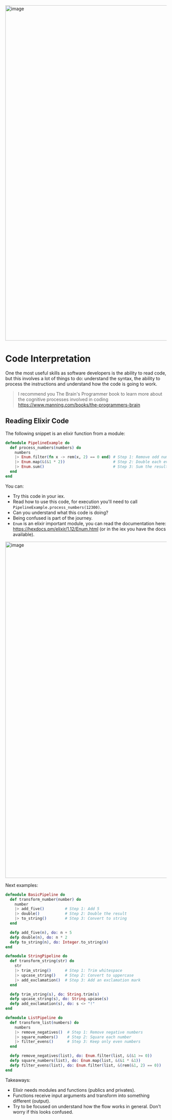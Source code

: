 <img width="1043" alt="image" src="https://github.com/user-attachments/assets/b1049f82-c167-4d63-b7d2-85890b016093">

# Code Interpretation

One the most useful skills as software developers is the ability to read code, but this involves a lot of things to do: understand the syntax, the ability to process the instructions and understand how the code is going to work. 

> I recommend you The Brain's Programmer book to learn more about the cognitive processes involved in coding https://www.manning.com/books/the-programmers-brain

## Reading Elixir Code

The following snippet is an elixir function from a module:

```elixir
defmodule PipelineExample do
  def process_numbers(numbers) do
    numbers
    |> Enum.filter(fn x -> rem(x, 2) == 0 end) # Step 1: Remove odd numbers
    |> Enum.map(&(&1 * 2))                     # Step 2: Double each even number
    |> Enum.sum()                              # Step 3: Sum the results
  end
end
```

You can:
- Try this code in your iex.
- Read how to use this code, for execution you'll need to call `PipelineExample.process_numbers(12300)`.
- Can you understand what this code is doing?
- Being confused is part of the journey.
- `Enum` is an elixir important module, you can read the documentation here: https://hexdocs.pm/elixir/1.12/Enum.html (or in the iex you have the docs available).

<img width="1046" alt="image" src="https://github.com/user-attachments/assets/4d0caf70-ebcd-4209-91c3-9ebd8c95b1d2">

Next examples:

```elixir
defmodule BasicPipeline do
  def transform_number(number) do
    number
    |> add_five()         # Step 1: Add 5
    |> double()           # Step 2: Double the result
    |> to_string()        # Step 3: Convert to string
  end

  defp add_five(n), do: n + 5
  defp double(n), do: n * 2
  defp to_string(n), do: Integer.to_string(n)
end
```

```elixir
defmodule StringPipeline do
  def transform_string(str) do
    str
    |> trim_string()      # Step 1: Trim whitespace
    |> upcase_string()    # Step 2: Convert to uppercase
    |> add_exclamation()  # Step 3: Add an exclamation mark
  end

  defp trim_string(s), do: String.trim(s)
  defp upcase_string(s), do: String.upcase(s)
  defp add_exclamation(s), do: s <> "!"
end
```

```elixir
defmodule ListPipeline do
  def transform_list(numbers) do
    numbers
    |> remove_negatives()  # Step 1: Remove negative numbers
    |> square_numbers()    # Step 2: Square each number
    |> filter_evens()      # Step 3: Keep only even numbers
  end

  defp remove_negatives(list), do: Enum.filter(list, &(&1 >= 0))
  defp square_numbers(list), do: Enum.map(list, &(&1 * &1))
  defp filter_evens(list), do: Enum.filter(list, &(rem(&1, 2) == 0))
end
```

Takeaways:
- Elixir needs modules and functions (publics and privates).
- Functions receive input arguments and transform into something different (output).
- Try to be focused on understand how the flow works in general. Don't worry if this looks confused.
